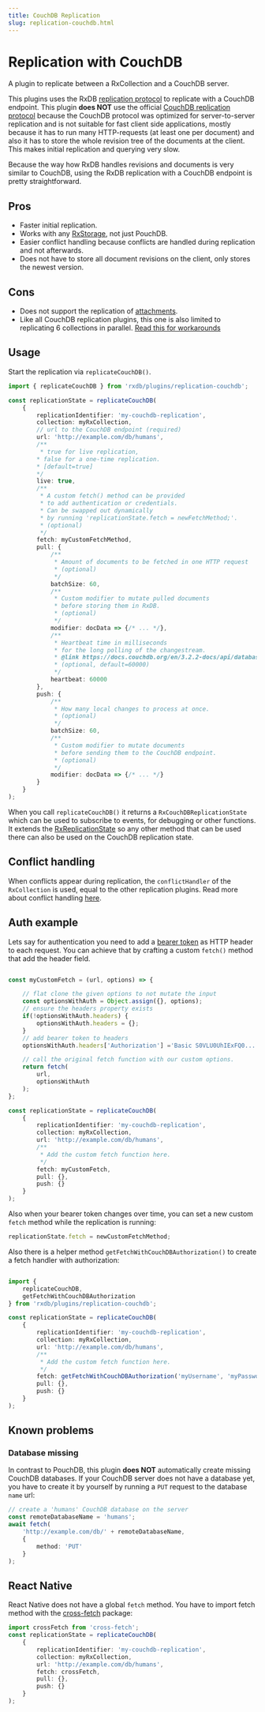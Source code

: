 ```yaml
---
title: CouchDB Replication
slug: replication-couchdb.html
---
```


# Replication with CouchDB

A plugin to replicate between a RxCollection and a CouchDB server.

This plugins uses the RxDB [replication protocol](./replication.md) to replicate with a CouchDB endpoint. This plugin **does NOT** use the official [CouchDB replication protocol](https://docs.couchdb.org/en/stable/replication/protocol.html) because the CouchDB protocol was optimized for server-to-server replication and is not suitable for fast client side applications, mostly because it has to run many HTTP-requests (at least one per document) and also it has to store the whole revision tree of the documents at the client. This makes initial replication and querying very slow.

Because the way how RxDB handles revisions and documents is very similar to CouchDB, using the RxDB replication with a CouchDB endpoint is pretty straightforward.

## Pros

- Faster initial replication.
- Works with any [RxStorage](./rx-storage.md), not just PouchDB.
- Easier conflict handling because conflicts are handled during replication and not afterwards.
- Does not have to store all document revisions on the client, only stores the newest version.

## Cons

- Does not support the replication of [attachments](./rx-attachment.md).
- Like all CouchDB replication plugins, this one is also limited to replicating 6 collections in parallel. [Read this for workarounds](./replication-couchdb.md#limitations)


## Usage

Start the replication via `replicateCouchDB()`.

```ts
import { replicateCouchDB } from 'rxdb/plugins/replication-couchdb';

const replicationState = replicateCouchDB(
    {
        replicationIdentifier: 'my-couchdb-replication',
        collection: myRxCollection,
        // url to the CouchDB endpoint (required)
        url: 'http://example.com/db/humans',
        /**
         * true for live replication,
        * false for a one-time replication.
        * [default=true]
        */
        live: true,
        /**
         * A custom fetch() method can be provided
         * to add authentication or credentials.
         * Can be swapped out dynamically
         * by running 'replicationState.fetch = newFetchMethod;'.
         * (optional)
         */
        fetch: myCustomFetchMethod,
        pull: {
            /**
             * Amount of documents to be fetched in one HTTP request
             * (optional)
             */
            batchSize: 60,
            /**
             * Custom modifier to mutate pulled documents
             * before storing them in RxDB.
             * (optional)
             */
            modifier: docData => {/* ... */}, 
            /**
             * Heartbeat time in milliseconds
             * for the long polling of the changestream.
             * @link https://docs.couchdb.org/en/3.2.2-docs/api/database/changes.html
             * (optional, default=60000)
             */
            heartbeat: 60000
        },
        push: {
            /**
             * How many local changes to process at once.
             * (optional)
             */
            batchSize: 60,
            /**
             * Custom modifier to mutate documents
             * before sending them to the CouchDB endpoint.
             * (optional)
             */
            modifier: docData => {/* ... */} 
        }
    }
);
```

When you call `replicateCouchDB()` it returns a `RxCouchDBReplicationState` which can be used to subscribe to events, for debugging or other functions. It extends the [RxReplicationState](./replication.md) so any other method that can be used there can also be used on the CouchDB replication state.

## Conflict handling

When conflicts appear during replication, the `conflictHandler` of the `RxCollection` is used, equal to the other replication plugins. Read more about conflict handling [here](./replication.md#conflict-handling).

## Auth example

Lets say for authentication you need to add a [bearer token](https://swagger.io/docs/specification/authentication/bearer-authentication/) as HTTP header to each request. You can achieve that by crafting a custom `fetch()` method that add the header field.


```ts

const myCustomFetch = (url, options) => {

    // flat clone the given options to not mutate the input
    const optionsWithAuth = Object.assign({}, options);
    // ensure the headers property exists
    if(!optionsWithAuth.headers) {
        optionsWithAuth.headers = {};
    }
    // add bearer token to headers
    optionsWithAuth.headers['Authorization'] ='Basic S0VLU0UhIExFQ0...';

    // call the original fetch function with our custom options.
    return fetch(
        url,
        optionsWithAuth
    );
};

const replicationState = replicateCouchDB(
    {
        replicationIdentifier: 'my-couchdb-replication',
        collection: myRxCollection,
        url: 'http://example.com/db/humans',
        /**
         * Add the custom fetch function here.
         */
        fetch: myCustomFetch,
        pull: {},
        push: {}
    }
);
```

Also when your bearer token changes over time, you can set a new custom `fetch` method while the replication is running:

```ts
replicationState.fetch = newCustomFetchMethod;
```

Also there is a helper method `getFetchWithCouchDBAuthorization()` to create a fetch handler with authorization:

```ts

import { 
    replicateCouchDB,
    getFetchWithCouchDBAuthorization
} from 'rxdb/plugins/replication-couchdb';

const replicationState = replicateCouchDB(
    {
        replicationIdentifier: 'my-couchdb-replication',
        collection: myRxCollection,
        url: 'http://example.com/db/humans',
        /**
         * Add the custom fetch function here.
         */
        fetch: getFetchWithCouchDBAuthorization('myUsername', 'myPassword'),
        pull: {},
        push: {}
    }
);
```


## Known problems

### Database missing

In contrast to PouchDB, this plugin **does NOT** automatically create missing CouchDB databases.
If your CouchDB server does not have a database yet, you have to create it by yourself by running a `PUT` request to the database `name` url:

```ts
// create a 'humans' CouchDB database on the server
const remoteDatabaseName = 'humans';
await fetch(
    'http://example.com/db/' + remoteDatabaseName,
    {
        method: 'PUT'
    }
);
```

## React Native

React Native does not have a global `fetch` method. You have to import fetch method with the [cross-fetch](https://www.npmjs.com/package/cross-fetch) package:

```ts
import crossFetch from 'cross-fetch';
const replicationState = replicateCouchDB(
    {
        replicationIdentifier: 'my-couchdb-replication',
        collection: myRxCollection,
        url: 'http://example.com/db/humans',
        fetch: crossFetch,
        pull: {},
        push: {}
    }
);
```
